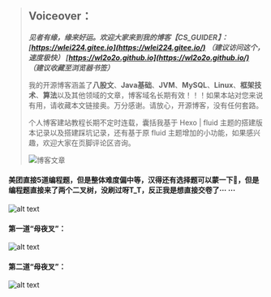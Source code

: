 > ## Voiceover：
>
> ***见者有缘，缘来好运。欢迎大家来到我的博客【CS_GUIDER】：
> [https://wlei224.gitee.io](https://wlei224.gitee.io/) （建议访问这个，速度极快）
> [https://wl2o2o.github.io](https://wl2o2o.github.io/) （建议收藏至浏览器书签）***
>
> 我的开源博客涵盖了**八股文**、**Java基础**、**JVM**、**MySQL**、**Linux**、**框架技术**、**算法**以及其他领域的文章，博客域名长期有效！！！如果本站对您来说有用，请收藏本文链接奥。万分感谢。请放心，开源博客，没有任何套路。
>
> 个人博客建站教程长期不定时连载，囊括我基于 Hexo | fluid 主题的搭建版本记录以及搭建踩坑记录，还有基于原 fluid 主题增加的小功能，如果感兴趣，欢迎大家在页脚评论区咨询。
>
> ![博客文章](https://cs-wlei224.obs.cn-south-1.myhuaweicloud.com/blog-imgs/202311210931702.png)

#### 美团直接5道编程题，但是整体难度偏中等，汉得还有选择题可以蒙一下🤣，但是编程题直接来了两个二叉树，没刷过呀T_T，反正我是想直接交卷了··· ···

![alt text](https://cs-wlei224.obs.cn-south-1.myhuaweicloud.com/blog-imgs/202403091838374.png)



#### 第一道“母夜叉”：

![alt text](https://cs-wlei224.obs.cn-south-1.myhuaweicloud.com/blog-imgs/202403091838299.png)

#### 第二道“母夜叉”：

![alt text](https://cs-wlei224.obs.cn-south-1.myhuaweicloud.com/blog-imgs/202403091839037.png)